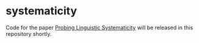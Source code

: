 # systematicity
Code for the paper [Probing Linguistic Systematicity](https://arxiv.org/abs/2005.04315) will be released in this repository shortly. 
